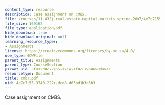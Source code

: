 ```yaml
---
content_type: resource
description: Case assignment on CMBS.
file: /courses/11-432j-real-estate-capital-markets-spring-2007/4e7c71553740222cdcd8d63bd1b3d6b3_cmbs.pdf
file_size: 169162
file_type: application/pdf
hide_download: true
hide_download_original: null
learning_resource_types:
- Assignments
license: https://creativecommons.org/licenses/by-nc-sa/4.0/
ocw_type: OCWFile
parent_title: Assignments
parent_type: CourseSection
parent_uid: 3f423d9c-7a65-a21e-1f9c-1869680da846
resourcetype: Document
title: cmbs.pdf
uid: 4e7c7155-3740-222c-dcd8-d63bd1b3d6b3
---
```

Case assignment on CMBS.